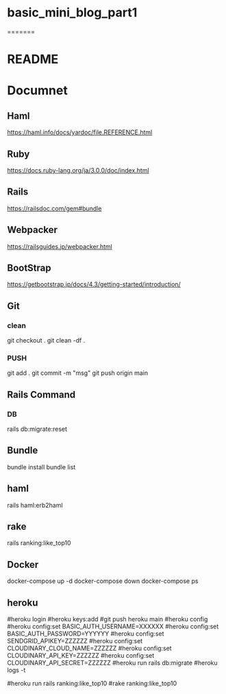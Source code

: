 # basic_mini_blog_part1
=======
# README

# Documnet
## Haml
https://haml.info/docs/yardoc/file.REFERENCE.html

## Ruby
https://docs.ruby-lang.org/ja/3.0.0/doc/index.html

## Rails
https://railsdoc.com/gem#bundle 

## Webpacker
https://railsguides.jp/webpacker.html

## BootStrap
https://getbootstrap.jp/docs/4.3/getting-started/introduction/

## Git
### clean
git checkout .
git clean -df .

### PUSH
git add .
git commit -m "msg"
git push origin main

## Rails Command
### DB
rails db:migrate:reset

## Bundle
bundle install
bundle list

## haml
rails haml:erb2haml

## rake
rails ranking:like_top10

## Docker
docker-compose up -d
docker-compose down
docker-compose ps

## heroku 
#heroku login
#heroku keys:add
#git push heroku main
#heroku config
#heroku config:set BASIC_AUTH_USERNAME=XXXXXX
#heroku config:set BASIC_AUTH_PASSWORD=YYYYYY
#heroku config:set SENDGRID_APIKEY=ZZZZZZ
#heroku config:set CLOUDINARY_CLOUD_NAME=ZZZZZZ
#heroku config:set CLOUDINARY_API_KEY=ZZZZZZ
#heroku config:set CLOUDINARY_API_SECRET=ZZZZZZ
#heroku run rails db:migrate
#heroku logs -t 

#heroku run rails ranking:like_top10
#rake ranking:like_top10
